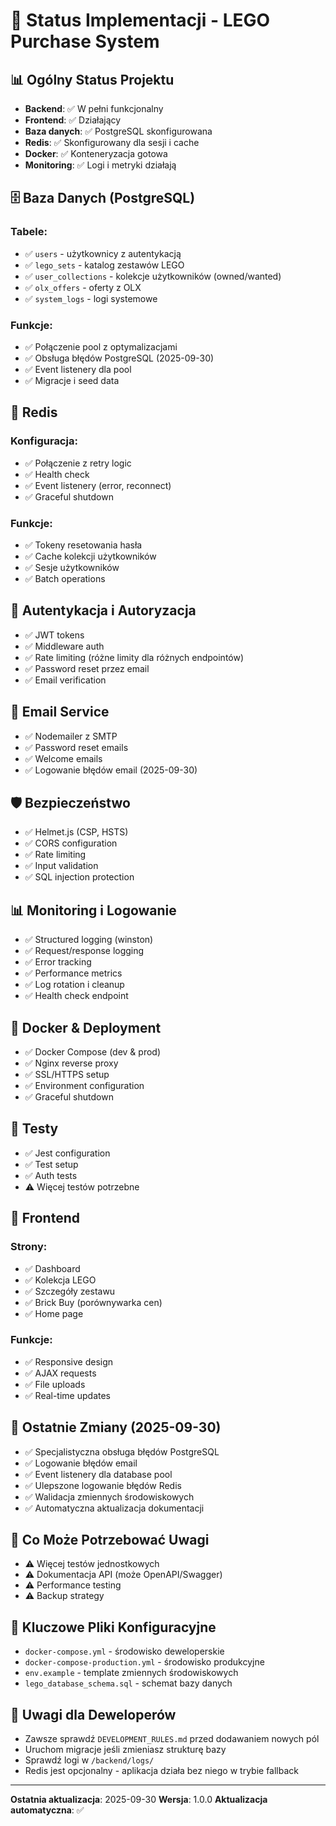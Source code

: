 # 🚀 Status Implementacji - LEGO Purchase System

## 📊 Ogólny Status Projektu
- **Backend**: ✅ W pełni funkcjonalny
- **Frontend**: ✅ Działający
- **Baza danych**: ✅ PostgreSQL skonfigurowana
- **Redis**: ✅ Skonfigurowany dla sesji i cache
- **Docker**: ✅ Konteneryzacja gotowa
- **Monitoring**: ✅ Logi i metryki działają

## 🗄️ Baza Danych (PostgreSQL)
### Tabele:
- ✅ `users` - użytkownicy z autentykacją
- ✅ `lego_sets` - katalog zestawów LEGO
- ✅ `user_collections` - kolekcje użytkowników (owned/wanted)
- ✅ `olx_offers` - oferty z OLX
- ✅ `system_logs` - logi systemowe

### Funkcje:
- ✅ Połączenie pool z optymalizacjami
- ✅ Obsługa błędów PostgreSQL (2025-09-30)
- ✅ Event listenery dla pool
- ✅ Migracje i seed data

## 🔴 Redis
### Konfiguracja:
- ✅ Połączenie z retry logic
- ✅ Health check
- ✅ Event listenery (error, reconnect)
- ✅ Graceful shutdown

### Funkcje:
- ✅ Tokeny resetowania hasła
- ✅ Cache kolekcji użytkowników
- ✅ Sesje użytkowników
- ✅ Batch operations

## 🔐 Autentykacja i Autoryzacja
- ✅ JWT tokens
- ✅ Middleware auth
- ✅ Rate limiting (różne limity dla różnych endpointów)
- ✅ Password reset przez email
- ✅ Email verification

## 📧 Email Service
- ✅ Nodemailer z SMTP
- ✅ Password reset emails
- ✅ Welcome emails
- ✅ Logowanie błędów email (2025-09-30)

## 🛡️ Bezpieczeństwo
- ✅ Helmet.js (CSP, HSTS)
- ✅ CORS configuration
- ✅ Rate limiting
- ✅ Input validation
- ✅ SQL injection protection

## 📊 Monitoring i Logowanie
- ✅ Structured logging (winston)
- ✅ Request/response logging
- ✅ Error tracking
- ✅ Performance metrics
- ✅ Log rotation i cleanup
- ✅ Health check endpoint

## 🐳 Docker & Deployment
- ✅ Docker Compose (dev & prod)
- ✅ Nginx reverse proxy
- ✅ SSL/HTTPS setup
- ✅ Environment configuration
- ✅ Graceful shutdown

## 🧪 Testy
- ✅ Jest configuration
- ✅ Test setup
- ✅ Auth tests
- ⚠️ Więcej testów potrzebne

## 📱 Frontend
### Strony:
- ✅ Dashboard
- ✅ Kolekcja LEGO
- ✅ Szczegóły zestawu
- ✅ Brick Buy (porównywarka cen)
- ✅ Home page

### Funkcje:
- ✅ Responsive design
- ✅ AJAX requests
- ✅ File uploads
- ✅ Real-time updates

## 🔧 Ostatnie Zmiany (2025-09-30)
- ✅ Specjalistyczna obsługa błędów PostgreSQL
- ✅ Logowanie błędów email
- ✅ Event listenery dla database pool
- ✅ Ulepszone logowanie błędów Redis
- ✅ Walidacja zmiennych środowiskowych
- ✅ Automatyczna aktualizacja dokumentacji

## 🚧 Co Może Potrzebować Uwagi
- ⚠️ Więcej testów jednostkowych
- ⚠️ Dokumentacja API (może OpenAPI/Swagger)
- ⚠️ Performance testing
- ⚠️ Backup strategy

## 🔗 Kluczowe Pliki Konfiguracyjne
- `docker-compose.yml` - środowisko deweloperskie
- `docker-compose-production.yml` - środowisko produkcyjne
- `env.example` - template zmiennych środowiskowych
- `lego_database_schema.sql` - schemat bazy danych

## 📝 Uwagi dla Deweloperów
- Zawsze sprawdź `DEVELOPMENT_RULES.md` przed dodawaniem nowych pól
- Uruchom migracje jeśli zmieniasz strukturę bazy
- Sprawdź logi w `/backend/logs/`
- Redis jest opcjonalny - aplikacja działa bez niego w trybie fallback

---
**Ostatnia aktualizacja**: 2025-09-30
**Wersja**: 1.0.0
**Aktualizacja automatyczna**: ✅